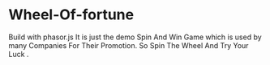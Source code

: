 # Wheel-Of-fortune
Build  with phasor.js
It is just the demo Spin And Win Game which is used by many Companies For Their Promotion. 
So Spin The Wheel And Try Your Luck . 
